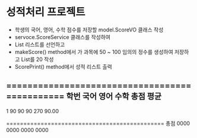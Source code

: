 # 성적처리 프로젝트
* 학생의 국어, 영어, 수학 점수를 저장할 model.ScoreVO 클래스 작성
* servoce.ScoreService 클래스를 작성하여
* List<ScoreVO> 리스트를 선언하고
* makeScore() method에서 가 과목에 50 ~ 100 임의의 정수를 생성하여 저장하고 List를 20 작성
* ScorePrint() method에서 성적 리스트 출력

==============================================
학번		국어 	영어		수학		총점		평균
----------------------------------------------
1  		90		90		90		270		90.00

==============================================
총점		0000	0000	0000	0000		